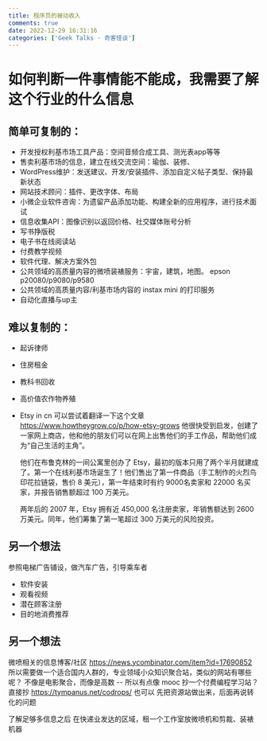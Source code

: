 ```yaml
---
title: 程序员的被动收入
comments: true
date: 2022-12-29 16:31:16
categories: ['Geek Talks · 奇客怪谈']
---
```


# 如何判断一件事情能不能成，我需要了解这个行业的什么信息

## 简单可复制的：
- 开发授权利基市场工具产品：空间音频合成工具、测光表app等等
- 售卖利基市场的信息，建立在线交流空间：瑜伽、装修、
- WordPress维护：发送建议、开发/安装插件、添加自定义帖子类型、保持最新状态
- 网站技术顾问：插件、更改字体、布局
- 小微企业软件咨询：为遗留产品添加功能、构建全新的应用程序，进行技术面试
- 信息收集API：图像识别以返回价格、社交媒体账号分析
- 写书挣版税
- 电子书在线阅读站
- 付费教学视频
- 软件代理、解决方案外包
- 公共领域的高质量内容的微喷装裱服务：宇宙，建筑，地图。
  epson p20080/p9080/p9580
- 公共领域的高质量内容/利基市场内容的 instax mini 的打印服务
- 自动化直播与up主

## 难以复制的：
- 起诉律师
- 住房租金
- 教科书回收
- 高价值农作物养殖
- Etsy in cn
  可以尝试着翻译一下这个文章
  https://www.howtheygrow.co/p/how-etsy-grows
  他很快受到启发，创建了一家网上商店，他和他的朋友们可以在网上出售他们的手工作品，帮助他们成为“自己生活的主角”。

  他们在布鲁克林的一间公寓里创办了 Etsy，最初的版本只用了两个半月就建成了。第一个在线利基市场诞生了！他们售出了第一件商品（手工制作的火烈鸟印花拉链袋，售价 8 美元），第一年结束时有约 9000名卖家和 22000 名买家，并报告销售额超过 100 万美元。

  两年后的 2007 年，Etsy 拥有近 450,000 名注册卖家，年销售额达到 2600 万美元。同年，他们筹集了第一笔超过 300 万美元的风险投资。

## 另一个想法
参照电梯广告铺设，做汽车广告，引导乘车者
  - 软件安装
  - 观看视频
  - 潜在顾客注册
  - 目的地消费推荐

## 另一个想法
微喷相关的信息博客/社区
https://news.ycombinator.com/item?id=17690852
所以需要做一个适合国内人群的，专业领域小众知识聚合站，类似的网站有哪些呢？
不像是电影聚合，而像是高数 -- 所以有点像 mooc
抄一个付费编程学习站？
直接抄 https://tympanus.net/codrops/ 也可以
先把资源站做出来，后面再说转化的问题

了解足够多信息之后
在快递业发达的区域，租一个工作室放微喷机和剪裁、装裱机器
